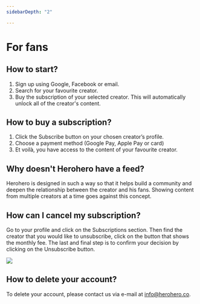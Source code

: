 ```yaml
---
sidebarDepth: "2"

---
```

# For fans

## How to start?

1. Sign up using Google, Facebook or email.
2. Search for your favourite creator.
3. Buy the subscription of your selected creator. This will automatically unlock all of the creator's content.

## How to buy a subscription?

1. Click the Subscribe button on your chosen creator’s profile.
2. Choose a payment method (Google Pay, Apple Pay or card)
3. Et voilà, you have access to the content of your favourite creator.

## Why doesn't Herohero have a feed?

Herohero is designed in such a way so that it helps build a community and deepen the relationship between the creator and his fans. Showing content from multiple creators at a time goes against this concept.

## How can I cancel my subscription?

Go to your profile and click on the Subscriptions section. Then find the creator that you would like to unsubscribe, click on the button that shows the monthly fee. The last and final step is to confirm your decision by clicking on the Unsubscribe button.  
  
![](/images/1-1.png)

## How to delete your account?

To delete your account, please contact us via e-mail at info@herohero.co.